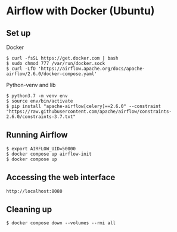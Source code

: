 
# Airflow with Docker (Ubuntu)




## Set up
Docker
```
$ curl -fsSL https://get.docker.com | bash
$ sudo chmod 777 /var/run/docker.sock
$ curl -LfO 'https://airflow.apache.org/docs/apache-airflow/2.6.0/docker-compose.yaml'
```
Python-venv and lib
```
$ python3.7 -m venv env
$ source env/bin/activate
$ pip install "apache-airflow[celery]==2.6.0" --constraint "https://raw.githubusercontent.com/apache/airflow/constraints-2.6.0/constraints-3.7.txt"
```
## Running Airflow
```
$ export AIRFLOW_UID=50000
$ docker compose up airflow-init
$ docker compose up
```
## Accessing the web interface
```
http://localhost:8080
```
## Cleaning up
```
$ docker compose down --volumes --rmi all
```

